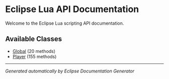 # Eclipse Lua API Documentation

Welcome to the Eclipse Lua scripting API documentation.

## Available Classes

- [Global](./Global/index.md) (20 methods)
- [Player](./Player/index.md) (155 methods)

---
*Generated automatically by Eclipse Documentation Generator*